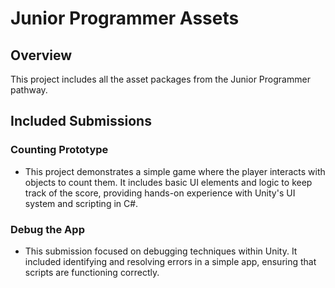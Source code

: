 # Junior Programmer Assets

## Overview
This project includes all the asset packages from the Junior Programmer pathway.

## Included Submissions

### Counting Prototype
   - This project demonstrates a simple game where the player interacts with objects to count them. It includes basic UI elements and logic to keep track of the score, providing hands-on experience with Unity's UI system and scripting in C#.

### Debug the App
   - This submission focused on debugging techniques within Unity. It included identifying and resolving errors in a simple app, ensuring that scripts are functioning correctly.